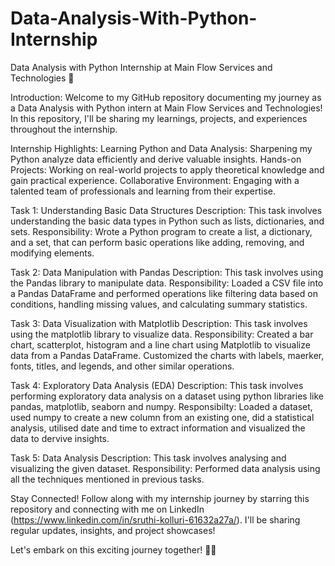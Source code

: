 # Data-Analysis-With-Python-Internship
Data Analysis with Python Internship at Main Flow Services and Technologies 🚀


Introduction: 
Welcome to my GitHub repository documenting my journey as a Data Analysis with Python intern at Main Flow Services and Technologies! In this repository, I'll be sharing my learnings, projects, and experiences throughout the internship.


Internship Highlights: 
Learning Python and Data Analysis: Sharpening my Python analyze data efficiently and derive valuable insights.
Hands-on Projects: Working on real-world projects to apply theoretical knowledge and gain practical experience.
Collaborative Environment: Engaging with a talented team of professionals and learning from their expertise.

Task 1: Understanding Basic Data Structures
Description: This task involves understanding the basic data types in Python such as lists, dictionaries, and sets.
Responsibility: Wrote a Python program to create a list, a dictionary, and a set, that can perform basic operations like adding, removing, and modifying elements.

Task 2: Data Manipulation with Pandas
Description: This task involves using the Pandas library to manipulate data.
Responsibility: Loaded a CSV file into a Pandas DataFrame and performed operations like filtering data based on conditions, handling missing values, and calculating summary statistics.

Task 3: Data Visualization with Matplotlib
Description: This task involves using the matplotlib library to visualize data.
Responsibility: Created a bar chart, scatterplot, histogram and a line chart using Matplotlib to visualize data from a Pandas DataFrame. Customized the charts with labels, maerker, fonts, titles, and legends, and other similar operations.

Task 4: Exploratory Data Analysis (EDA)
Description: This task involves performing exploratory data analysis on a dataset using python libraries like pandas, matplotlib, seaborn and numpy.
Responsibilty: Loaded a dataset, used numpy to create a new column from an existing one, did a statistical analysis, utilised date and time to extract information 
and visualized the data to dervive insights.

Task 5: Data Analysis
Description: This task involves analysing and visualizing the given dataset.
Responsibility: Performed data analysis using all the techniques mentioned in previous tasks.




Stay Connected!
Follow along with my internship journey by starring this repository and connecting with me on LinkedIn (https://www.linkedin.com/in/sruthi-kolluri-61632a27a/). I'll be sharing regular updates, insights, and project showcases!

Let's embark on this exciting journey together! 🌟✨





